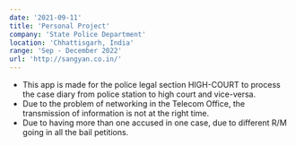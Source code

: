 ```yaml
---
date: '2021-09-11'
title: 'Personal Project'
company: 'State Police Department'
location: 'Chhattisgarh, India'
range: 'Sep - December 2022'
url: 'http://sangyan.co.in/'
---
```


- This app is made for the police legal section HIGH-COURT to process the case diary from police station to high court and vice-versa.
- Due to the problem of networking in the Telecom Office, the transmission of information is not at the right time.
- Due to having more than one accused in one case, due to different R/M going in all the bail petitions.
